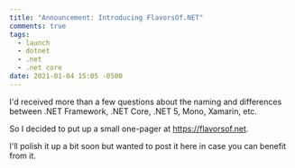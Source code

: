 ```yaml
---
title: "Announcement: Introducing FlavorsOf.NET"
comments: true
tags:
  - launch
  - dotnet
  - .net
  - .net core
date: 2021-01-04 15:05 -0500
---
```

I'd received more than a few questions about the naming and differences between .NET Framework, .NET Core, .NET 5, Mono, Xamarin, etc.

So I decided to put up a small one-pager at <https://flavorsof.net>.

I'll polish it up a bit soon but wanted to post it here in case you can benefit from it.
